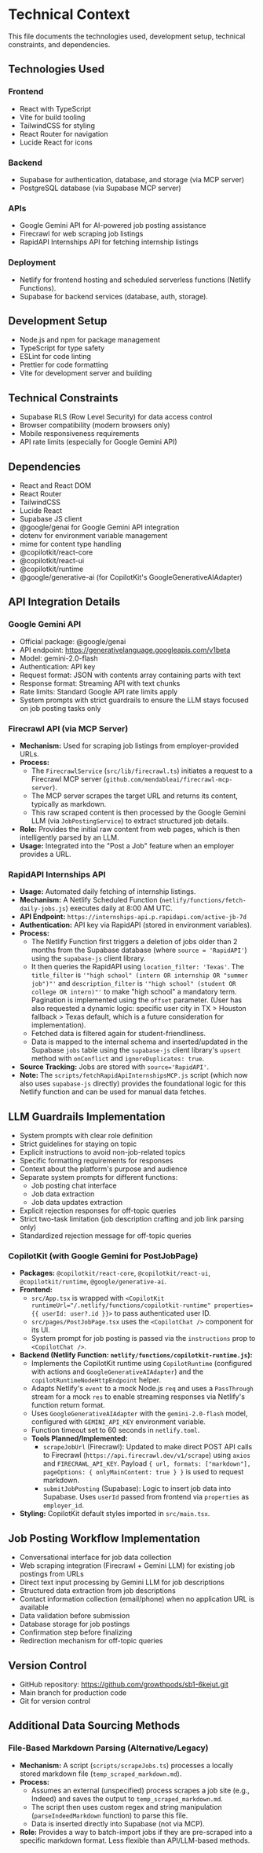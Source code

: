 # Technical Context

This file documents the technologies used, development setup, technical constraints, and dependencies.

## Technologies Used

### Frontend
- React with TypeScript
- Vite for build tooling
- TailwindCSS for styling
- React Router for navigation
- Lucide React for icons

### Backend
- Supabase for authentication, database, and storage (via MCP server)
- PostgreSQL database (via Supabase MCP server)

### APIs
- Google Gemini API for AI-powered job posting assistance
- Firecrawl for web scraping job listings
- RapidAPI Internships API for fetching internship listings

### Deployment
- Netlify for frontend hosting and scheduled serverless functions (Netlify Functions).
- Supabase for backend services (database, auth, storage).

## Development Setup
- Node.js and npm for package management
- TypeScript for type safety
- ESLint for code linting
- Prettier for code formatting
- Vite for development server and building

## Technical Constraints
- Supabase RLS (Row Level Security) for data access control
- Browser compatibility (modern browsers only)
- Mobile responsiveness requirements
- API rate limits (especially for Google Gemini API)

## Dependencies
- React and React DOM
- React Router
- TailwindCSS
- Lucide React
- Supabase JS client
- @google/genai for Google Gemini API integration
- dotenv for environment variable management
- mime for content type handling
- @copilotkit/react-core
- @copilotkit/react-ui
- @copilotkit/runtime
- @google/generative-ai (for CopilotKit's GoogleGenerativeAIAdapter)

## API Integration Details

### Google Gemini API
- Official package: @google/genai
- API endpoint: https://generativelanguage.googleapis.com/v1beta
- Model: gemini-2.0-flash
- Authentication: API key
- Request format: JSON with contents array containing parts with text
- Response format: Streaming API with text chunks
- Rate limits: Standard Google API rate limits apply
- System prompts with strict guardrails to ensure the LLM stays focused on job posting tasks only

### Firecrawl API (via MCP Server)
- **Mechanism:** Used for scraping job listings from employer-provided URLs.
- **Process:**
    - The `FirecrawlService` (`src/lib/firecrawl.ts`) initiates a request to a Firecrawl MCP server (`github.com/mendableai/firecrawl-mcp-server`).
    - The MCP server scrapes the target URL and returns its content, typically as markdown.
    - This raw scraped content is then processed by the Google Gemini LLM (via `JobPostingService`) to extract structured job details.
- **Role:** Provides the initial raw content from web pages, which is then intelligently parsed by an LLM.
- **Usage:** Integrated into the "Post a Job" feature when an employer provides a URL.

### RapidAPI Internships API
- **Usage:** Automated daily fetching of internship listings.
- **Mechanism:** A Netlify Scheduled Function (`netlify/functions/fetch-daily-jobs.js`) executes daily at 8:00 AM UTC.
- **API Endpoint:** `https://internships-api.p.rapidapi.com/active-jb-7d`
- **Authentication:** API key via RapidAPI (stored in environment variables).
- **Process:**
    - The Netlify Function first triggers a deletion of jobs older than 2 months from the Supabase database (where `source = 'RapidAPI'`) using the `supabase-js` client library.
    - It then queries the RapidAPI using `location_filter: 'Texas'`. The `title_filter` is `'"high school" (intern OR internship OR "summer job")"'` and `description_filter` is `'"high school" (student OR college OR intern)"'` to make "high school" a mandatory term. Pagination is implemented using the `offset` parameter. (User has also requested a dynamic logic: specific user city in TX > Houston fallback > Texas default, which is a future consideration for implementation).
    - Fetched data is filtered again for student-friendliness.
    - Data is mapped to the internal schema and inserted/updated in the Supabase `jobs` table using the `supabase-js` client library's `upsert` method with `onConflict` and `ignoreDuplicates: true`.
- **Source Tracking:** Jobs are stored with `source='RapidAPI'`.
- **Note:** The `scripts/fetchRapidApiInternshipsMCP.js` script (which now also uses `supabase-js` directly) provides the foundational logic for this Netlify function and can be used for manual data fetches.

## LLM Guardrails Implementation
- System prompts with clear role definition
- Strict guidelines for staying on topic
- Explicit instructions to avoid non-job-related topics
- Specific formatting requirements for responses
- Context about the platform's purpose and audience
- Separate system prompts for different functions:
  - Job posting chat interface
  - Job data extraction
  - Job data updates extraction
- Explicit rejection responses for off-topic queries
- Strict two-task limitation (job description crafting and job link parsing only)
- Standardized rejection message for off-topic queries

### CopilotKit (with Google Gemini for PostJobPage)
- **Packages:** `@copilotkit/react-core`, `@copilotkit/react-ui`, `@copilotkit/runtime`, `@google/generative-ai`.
- **Frontend:**
    - `src/App.tsx` is wrapped with `<CopilotKit runtimeUrl="/.netlify/functions/copilotkit-runtime" properties={{ userId: user?.id }}>` to pass authenticated user ID.
    - `src/pages/PostJobPage.tsx` uses the `<CopilotChat />` component for its UI.
    - System prompt for job posting is passed via the `instructions` prop to `<CopilotChat />`.
- **Backend (Netlify Function: `netlify/functions/copilotkit-runtime.js`):**
    - Implements the CopilotKit runtime using `CopilotRuntime` (configured with actions and `GoogleGenerativeAIAdapter`) and the `copilotRuntimeNodeHttpEndpoint` helper.
    - Adapts Netlify's `event` to a mock Node.js `req` and uses a `PassThrough` stream for a mock `res` to enable streaming responses via Netlify's function return format.
    - Uses `GoogleGenerativeAIAdapter` with the `gemini-2.0-flash` model, configured with `GEMINI_API_KEY` environment variable.
    - Function timeout set to 60 seconds in `netlify.toml`.
    - **Tools Planned/Implemented:**
        - `scrapeJobUrl` (Firecrawl): Updated to make direct POST API calls to Firecrawl (`https://api.firecrawl.dev/v1/scrape`) using `axios` and `FIRECRAWL_API_KEY`. Payload `{ url, formats: ["markdown"], pageOptions: { onlyMainContent: true } }` is used to request markdown.
        - `submitJobPosting` (Supabase): Logic to insert job data into Supabase. Uses `userId` passed from frontend via `properties` as `employer_id`.
- **Styling:** CopilotKit default styles imported in `src/main.tsx`.

## Job Posting Workflow Implementation
- Conversational interface for job data collection
- Web scraping integration (Firecrawl + Gemini LLM) for existing job postings from URLs
- Direct text input processing by Gemini LLM for job descriptions
- Structured data extraction from job descriptions
- Contact information collection (email/phone) when no application URL is available
- Data validation before submission
- Database storage for job postings
- Confirmation step before finalizing
- Redirection mechanism for off-topic queries

## Version Control
- GitHub repository: https://github.com/growthpods/sb1-6kejut.git
- Main branch for production code
- Git for version control

## Additional Data Sourcing Methods

### File-Based Markdown Parsing (Alternative/Legacy)
- **Mechanism:** A script (`scripts/scrapeJobs.ts`) processes a locally stored markdown file (`temp_scraped_markdown.md`).
- **Process:**
    - Assumes an external (unspecified) process scrapes a job site (e.g., Indeed) and saves the output to `temp_scraped_markdown.md`.
    - The script then uses custom regex and string manipulation (`parseIndeedMarkdown` function) to parse this file.
    - Data is inserted directly into Supabase (not via MCP).
- **Role:** Provides a way to batch-import jobs if they are pre-scraped into a specific markdown format. Less flexible than API/LLM-based methods.
